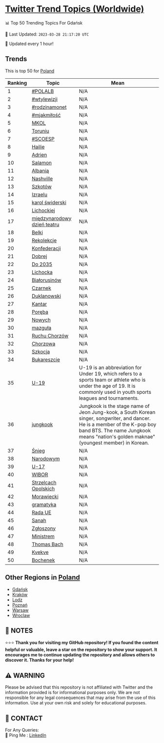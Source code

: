 [Twitter Trend Topics (Worldwide)](https://github.com/ErcinDedeoglu/Twitter-Trend-Topics)
==========


📊 Top 50 Trending Topics For Gdańsk

📆 Last Updated: `2023-03-28 21:17:20 UTC`

🔧 Updated every 1 hour!


## Trends

This is top 50 for [Poland](</Poland>)

| Ranking | Topic | Mean |
| ------- | ------------ | ------------ |
| 1 | [#POLALB](http://twitter.com/search?q=%23POLALB) | N/A |
| 2 | [#wtylewizji](http://twitter.com/search?q=%23wtylewizji) | N/A |
| 3 | [#rodzinamonet](http://twitter.com/search?q=%23rodzinamonet) | N/A |
| 4 | [#mjakmiłość](http://twitter.com/search?q=%23mjakmi%c5%82o%c5%9b%c4%87) | N/A |
| 5 | [MKOL](http://twitter.com/search?q=MKOL) | N/A |
| 6 | [Toruniu](http://twitter.com/search?q=Toruniu) | N/A |
| 7 | [#SCOESP](http://twitter.com/search?q=%23SCOESP) | N/A |
| 8 | [Hailie](http://twitter.com/search?q=Hailie) | N/A |
| 9 | [Adrien](http://twitter.com/search?q=Adrien) | N/A |
| 10 | [Salamon](http://twitter.com/search?q=Salamon) | N/A |
| 11 | [Albanią](http://twitter.com/search?q=Albani%c4%85) | N/A |
| 12 | [Nashville](http://twitter.com/search?q=Nashville) | N/A |
| 13 | [Szkotów](http://twitter.com/search?q=Szkot%c3%b3w) | N/A |
| 14 | [Izraelu](http://twitter.com/search?q=Izraelu) | N/A |
| 15 | [karol świderski](http://twitter.com/search?q=karol+%c5%9bwiderski) | N/A |
| 16 | [Lichockiej](http://twitter.com/search?q=Lichockiej) | N/A |
| 17 | [międzynarodowy dzień teatru](http://twitter.com/search?q=mi%c4%99dzynarodowy+dzie%c5%84+teatru) | N/A |
| 18 | [Belki](http://twitter.com/search?q=Belki) | N/A |
| 19 | [Rekolekcje](http://twitter.com/search?q=Rekolekcje) | N/A |
| 20 | [Konfederacji](http://twitter.com/search?q=Konfederacji) | N/A |
| 21 | [Dobrej](http://twitter.com/search?q=Dobrej) | N/A |
| 22 | [Do 2035](http://twitter.com/search?q=Do+2035) | N/A |
| 23 | [Lichocka](http://twitter.com/search?q=Lichocka) | N/A |
| 24 | [Białorusinów](http://twitter.com/search?q=Bia%c5%82orusin%c3%b3w) | N/A |
| 25 | [Czarnek](http://twitter.com/search?q=Czarnek) | N/A |
| 26 | [Duklanowski](http://twitter.com/search?q=Duklanowski) | N/A |
| 27 | [Kantar](http://twitter.com/search?q=Kantar) | N/A |
| 28 | [Poręba](http://twitter.com/search?q=Por%c4%99ba) | N/A |
| 29 | [Nowych](http://twitter.com/search?q=Nowych) | N/A |
| 30 | [mazguła](http://twitter.com/search?q=mazgu%c5%82a) | N/A |
| 31 | [Ruchu Chorzów](http://twitter.com/search?q=Ruchu+Chorz%c3%b3w) | N/A |
| 32 | [Chorzowa](http://twitter.com/search?q=Chorzowa) | N/A |
| 33 | [Szkocja](http://twitter.com/search?q=Szkocja) | N/A |
| 34 | [Bukareszcie](http://twitter.com/search?q=Bukareszcie) | N/A |
| 35 | [U-19](http://twitter.com/search?q=U-19) | U-19 is an abbreviation for Under 19, which refers to a sports team or athlete who is under the age of 19. It is commonly used in youth sports leagues and tournaments. |
| 36 | [jungkook](http://twitter.com/search?q=jungkook) | Jungkook is the stage name of Jeon Jung-kook, a South Korean singer, songwriter, and dancer. He is a member of the K-pop boy band BTS. The name Jungkook means "nation's golden maknae" (youngest member) in Korean. |
| 37 | [Śnieg](http://twitter.com/search?q=%c5%9anieg) | N/A |
| 38 | [Narodowym](http://twitter.com/search?q=Narodowym) | N/A |
| 39 | [U-17](http://twitter.com/search?q=U-17) | N/A |
| 40 | [WIBOR](http://twitter.com/search?q=WIBOR) | N/A |
| 41 | [Strzelcach Opolskich](http://twitter.com/search?q=Strzelcach+Opolskich) | N/A |
| 42 | [Morawiecki](http://twitter.com/search?q=Morawiecki) | N/A |
| 43 | [gramatyka](http://twitter.com/search?q=gramatyka) | N/A |
| 44 | [Rada UE](http://twitter.com/search?q=Rada+UE) | N/A |
| 45 | [Sanah](http://twitter.com/search?q=Sanah) | N/A |
| 46 | [Zgłoszony](http://twitter.com/search?q=Zg%c5%82oszony) | N/A |
| 47 | [Ministrem](http://twitter.com/search?q=Ministrem) | N/A |
| 48 | [Thomas Bach](http://twitter.com/search?q=Thomas+Bach) | N/A |
| 49 | [Kvekve](http://twitter.com/search?q=Kvekve) | N/A |
| 50 | [Bochenek](http://twitter.com/search?q=Bochenek) | N/A |



## Other Regions in [Poland](</Poland>)

* [Gdańsk](</Poland/Gdańsk.md>)
* [Kraków](</Poland/Kraków.md>)
* [Lodz](</Poland/Lodz.md>)
* [Poznań](</Poland/Poznań.md>)
* [Warsaw](</Poland/Warsaw.md>)
* [Wroclaw](</Poland/Wroclaw.md>)



## 📝 NOTES

⭐⭐⭐ **Thank you for visiting my GitHub repository! If you found the content helpful or valuable, leave a star on the repository to show your support. It encourages me to continue updating the repository and allows others to discover it. Thanks for your help!**


## ⚠️ WARNING

Please be advised that this repository is not affiliated with Twitter and the information provided is for informational purposes only. We are not responsible for any legal consequences that may arise from the use of this information. Use at your own risk and solely for educational purposes.


## 📨 CONTACT

 For Any Queries:  
            🏓 Ping Me : [LinkedIn](https://www.linkedin.com/in/ercindedeoglu/)
